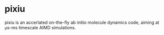 # pixiu
pixiu is an accerlated on-the-fly ab initio molecule dynamics code, aiming at μs-ms timescale AIMD simulations.

